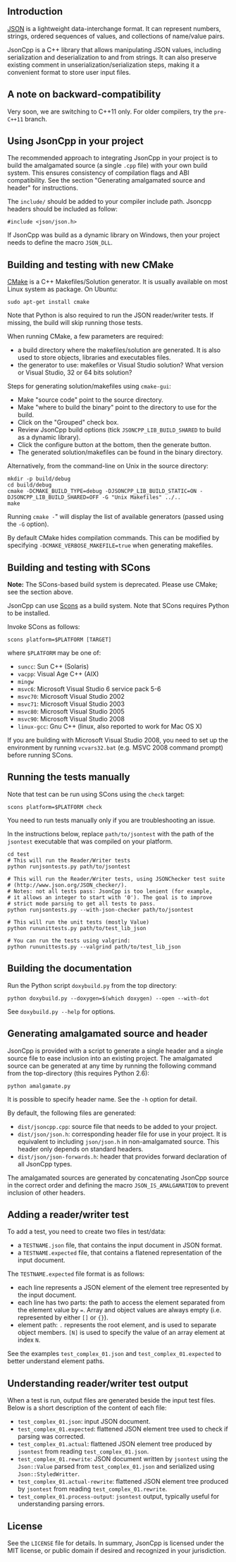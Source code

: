 Introduction
------------

[JSON][json-org] is a lightweight data-interchange format. It can represent
numbers, strings, ordered sequences of values, and collections of name/value
pairs.

[json-org]: http://json.org/

JsonCpp is a C++ library that allows manipulating JSON values, including
serialization and deserialization to and from strings. It can also preserve
existing comment in unserialization/serialization steps, making it a convenient
format to store user input files.

## A note on backward-compatibility
Very soon, we are switching to C++11 only. For older compilers, try the `pre-C++11` branch.

Using JsonCpp in your project
-----------------------------

The recommended approach to integrating JsonCpp in your project is to build
the amalgamated source (a single `.cpp` file) with your own build system. This
ensures consistency of compilation flags and ABI compatibility. See the section
"Generating amalgamated source and header" for instructions.
  
The `include/` should be added to your compiler include path. Jsoncpp headers
should be included as follow:

    #include <json/json.h>

If JsonCpp was build as a dynamic library on Windows, then your project needs to
define the macro `JSON_DLL`.


Building and testing with new CMake
-----------------------------------

[CMake][] is a C++ Makefiles/Solution generator. It is usually available on most
Linux system as package. On Ubuntu:

    sudo apt-get install cmake

[CMake]: http://www.cmake.org

Note that Python is also required to run the JSON reader/writer tests. If
missing, the build will skip running those tests.

When running CMake, a few parameters are required:

* a build directory where the makefiles/solution are generated. It is also used
  to store objects, libraries and executables files.
* the generator to use: makefiles or Visual Studio solution? What version or
  Visual Studio, 32 or 64 bits solution? 

Steps for generating solution/makefiles using `cmake-gui`:

* Make "source code" point to the source directory.
* Make "where to build the binary" point to the directory to use for the build.
* Click on the "Grouped" check box.
* Review JsonCpp build options (tick `JSONCPP_LIB_BUILD_SHARED` to build as a
  dynamic library).
* Click the configure button at the bottom, then the generate button.
* The generated solution/makefiles can be found in the binary directory.

Alternatively, from the command-line on Unix in the source directory:

    mkdir -p build/debug
    cd build/debug
    cmake -DCMAKE_BUILD_TYPE=debug -DJSONCPP_LIB_BUILD_STATIC=ON -DJSONCPP_LIB_BUILD_SHARED=OFF -G "Unix Makefiles" ../..
    make

Running `cmake -`" will display the list of available generators (passed using
the `-G` option).

By default CMake hides compilation commands. This can be modified by specifying
`-DCMAKE_VERBOSE_MAKEFILE=true` when generating makefiles.


Building and testing with SCons
-------------------------------

**Note:** The SCons-based build system is deprecated. Please use CMake; see the
section above.

JsonCpp can use [Scons][] as a build system. Note that SCons requires Python to
be installed.

[SCons]: http://www.scons.org/

Invoke SCons as follows:

    scons platform=$PLATFORM [TARGET]

where `$PLATFORM` may be one of:

* `suncc`: Sun C++ (Solaris)
* `vacpp`: Visual Age C++ (AIX)
* `mingw`
* `msvc6`: Microsoft Visual Studio 6 service pack 5-6
* `msvc70`: Microsoft Visual Studio 2002
* `msvc71`: Microsoft Visual Studio 2003
* `msvc80`: Microsoft Visual Studio 2005
* `msvc90`: Microsoft Visual Studio 2008
* `linux-gcc`: Gnu C++ (linux, also reported to work for Mac OS X)

If you are building with Microsoft Visual Studio 2008, you need to set up the
environment by running `vcvars32.bat` (e.g. MSVC 2008 command prompt) before
running SCons.


Running the tests manually
--------------------------

Note that test can be run using SCons using the `check` target:

    scons platform=$PLATFORM check

You need to run tests manually only if you are troubleshooting an issue.

In the instructions below, replace `path/to/jsontest` with the path of the
`jsontest` executable that was compiled on your platform.

    cd test
    # This will run the Reader/Writer tests
    python runjsontests.py path/to/jsontest
    
    # This will run the Reader/Writer tests, using JSONChecker test suite
    # (http://www.json.org/JSON_checker/).
    # Notes: not all tests pass: JsonCpp is too lenient (for example,
    # it allows an integer to start with '0'). The goal is to improve
    # strict mode parsing to get all tests to pass.
    python runjsontests.py --with-json-checker path/to/jsontest
    
    # This will run the unit tests (mostly Value)
    python rununittests.py path/to/test_lib_json
    
    # You can run the tests using valgrind:
    python rununittests.py --valgrind path/to/test_lib_json


Building the documentation
--------------------------

Run the Python script `doxybuild.py` from the top directory:

    python doxybuild.py --doxygen=$(which doxygen) --open --with-dot

See `doxybuild.py --help` for options.


Generating amalgamated source and header
----------------------------------------

JsonCpp is provided with a script to generate a single header and a single
source file to ease inclusion into an existing project. The amalgamated source
can be generated at any time by running the following command from the
top-directory (this requires Python 2.6):

    python amalgamate.py

It is possible to specify header name. See the `-h` option for detail.

By default, the following files are generated:
* `dist/jsoncpp.cpp`: source file that needs to be added to your project.
* `dist/json/json.h`: corresponding header file for use in your project. It is
  equivalent to including `json/json.h` in non-amalgamated source. This header
  only depends on standard headers.
* `dist/json/json-forwards.h`: header that provides forward declaration of all
  JsonCpp types.

The amalgamated sources are generated by concatenating JsonCpp source in the
correct order and defining the macro `JSON_IS_AMALGAMATION` to prevent inclusion
of other headers.


Adding a reader/writer test
---------------------------

To add a test, you need to create two files in test/data:

* a `TESTNAME.json` file, that contains the input document in JSON format.
* a `TESTNAME.expected` file, that contains a flatened representation of the
  input document.

The `TESTNAME.expected` file format is as follows:

* each line represents a JSON element of the element tree represented by the
  input document.
* each line has two parts: the path to access the element separated from the
  element value by `=`. Array and object values are always empty (i.e.
  represented by either `[]` or `{}`).
* element path: `.` represents the root element, and is used to separate object
  members. `[N]` is used to specify the value of an array element at index `N`.

See the examples `test_complex_01.json` and `test_complex_01.expected` to better
understand element paths.


Understanding reader/writer test output
---------------------------------------

When a test is run, output files are generated beside the input test files.
Below is a short description of the content of each file:

* `test_complex_01.json`: input JSON document.
* `test_complex_01.expected`: flattened JSON element tree used to check if
  parsing was corrected.
* `test_complex_01.actual`: flattened JSON element tree produced by `jsontest`
  from reading `test_complex_01.json`.
* `test_complex_01.rewrite`: JSON document written by `jsontest` using the
  `Json::Value` parsed from `test_complex_01.json` and serialized using
  `Json::StyledWritter`.
* `test_complex_01.actual-rewrite`: flattened JSON element tree produced by
  `jsontest` from reading `test_complex_01.rewrite`.
* `test_complex_01.process-output`: `jsontest` output, typically useful for
  understanding parsing errors.


License
-------

See the `LICENSE` file for details. In summary, JsonCpp is licensed under the
MIT license, or public domain if desired and recognized in your jurisdiction.

